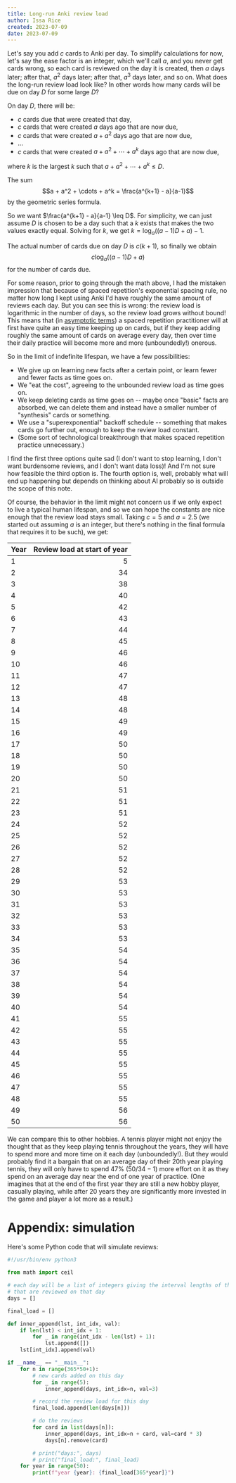 ```yaml
---
title: Long-run Anki review load
author: Issa Rice
created: 2023-07-09
date: 2023-07-09
---
```


Let's say you add $c$ cards to Anki per day. To simplify calculations for now, let's say the ease factor is an integer, which we'll call $a$, and you never get cards wrong, so each card is reviewed on the day it is created, then $a$ days later; after that, $a^2$ days later; after that, $a^3$ days later, and so on. What does the long-run review load look like? In other words how many cards will be due on day $D$ for some large $D$?

On day $D$, there will be:

- $c$ cards due that were created that day,
- $c$ cards that were created $a$ days ago that are now due,
- $c$ cards that were created $a + a^2$ days ago that are now due,
- ...
- $c$ cards that were created $a + a^2 + \cdots + a^k$ days ago that are now due,

where $k$ is the largest $k$ such that $a + a^2 + \cdots + a^k \leq D$.

The sum $$a + a^2 + \cdots + a^k = \frac{a^{k+1} - a}{a-1}$$ by the geometric series formula.

So we want $\frac{a^{k+1} - a}{a-1} \leq D$. For simplicity, we can just assume $D$ is chosen to be a day such that a $k$ exists that makes the two values exactly equal. Solving for $k$, we get $k = \log_a((a-1)D + a) - 1$.

The actual number of cards due on day $D$ is $c(k+1)$, so finally we obtain $$c\log_a((a-1)D + a)$$ for the number of cards due.

For some reason, prior to going through the math above, I had the mistaken impression that because of spaced repetition's exponential spacing rule, no matter how long I kept using Anki I'd have roughly the same amount of reviews each day. But you can see this is wrong: the review load is logarithmic in the number of days, so the review load grows without bound! This means that (in [asymptotic terms](https://en.wikipedia.org/wiki/Big_O_notation)) a spaced repetition practitioner will at first have quite an easy time keeping up on cards, but if they keep adding roughly the same amount of cards on average every day, then over time their daily practice will become more and more (unboundedly!) onerous.

So in the limit of indefinite lifespan, we have a few possibilities:

- We give up on learning new facts after a certain point, or learn fewer and fewer facts as time goes on.
- We "eat the cost", agreeing to the unbounded review load as time goes on.
- We keep deleting cards as time goes on -- maybe once "basic" facts are absorbed, we can delete them and instead have a smaller number of "synthesis" cards or something.
- We use a "superexponential" backoff schedule -- something that makes cards go further out, enough to keep the review load constant.
- (Some sort of technological breakthrough that makes spaced repetition practice unnecessary.)

I find the first three options quite sad (I don't want to stop learning, I don't want burdensome reviews, and I don't want data loss)! And I'm not sure how feasible the third option is. The fourth option is, well, probably what will end up happening but depends on thinking about AI probably so is outside the scope of this note.

Of course, the behavior in the limit might not concern us if we only expect to live a typical human lifespan, and so we can hope the constants are nice enough that the review load stays small. Taking $c=5$ and $a=2.5$ (we started out assuming $a$ is an integer, but there's nothing in the final formula that requires it to be such), we get:

|Year|Review load at start of year|
|-|-:|
|1|5|
|2|34|
|3|38|
|4|40|
|5|42|
|6|43|
|7|44|
|8|45|
|9|46|
|10|46|
|11|47|
|12|47|
|13|48|
|14|48|
|15|49|
|16|49|
|17|50|
|18|50|
|19|50|
|20|50|
|21|51|
|22|51|
|23|51|
|24|52|
|25|52|
|26|52|
|27|52|
|28|52|
|29|53|
|30|53|
|31|53|
|32|53|
|33|53|
|34|53|
|35|54|
|36|54|
|37|54|
|38|54|
|39|54|
|40|54|
|41|55|
|42|55|
|43|55|
|44|55|
|45|55|
|46|55|
|47|55|
|48|55|
|49|56|
|50|56|

We can compare this to other hobbies. A tennis player might not enjoy the thought that as they keep playing tennis throughout the years, they will have to spend more and more time on it each day (unboundedly!). But they would probably find it a bargain that on an average day of their 20th year playing tennis, they will only have to spend 47% ($50/34 -1$) more effort on it as they spend on an average day near the end of one year of practice. (One imagines that at the end of the first year they are still a new hobby player, casually playing, while after 20 years they are significantly more invested in the game and player a lot more as a result.)

# Appendix: simulation

Here's some Python code that will simulate reviews:

```python
#!/usr/bin/env python3

from math import ceil

# each day will be a list of integers giving the interval lengths of the cards
# that are reviewed on that day
days = []

final_load = []

def inner_append(lst, int_idx, val):
    if len(lst) < int_idx + 1:
        for _ in range(int_idx - len(lst) + 1):
            lst.append([])
    lst[int_idx].append(val)

if __name__ == "__main__":
    for n in range(365*50+1):
        # new cards added on this day
        for _ in range(5):
            inner_append(days, int_idx=n, val=3)

        # record the review load for this day
        final_load.append(len(days[n]))

        # do the reviews
        for card in list(days[n]):
            inner_append(days, int_idx=n + card, val=card * 3)
            days[n].remove(card)

        # print("days:", days)
        # print("final_load:", final_load)
    for year in range(50):
        print(f"year {year}: {final_load[365*year]}")
```